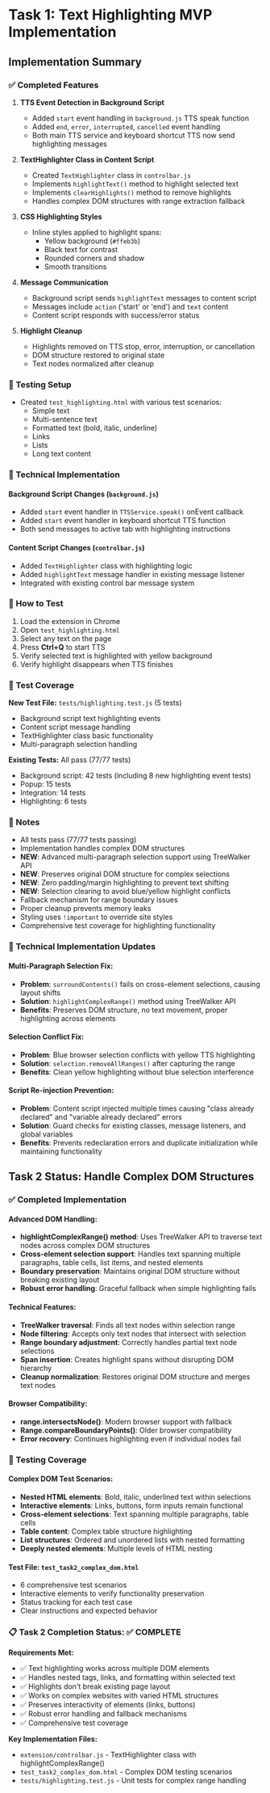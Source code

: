 # Task 1: Text Highlighting MVP Implementation

## Implementation Summary

### ✅ Completed Features

1. **TTS Event Detection in Background Script**
   - Added `start` event handling in `background.js` TTS speak function
   - Added `end`, `error`, `interrupted`, `cancelled` event handling 
   - Both main TTS service and keyboard shortcut TTS now send highlighting messages

2. **TextHighlighter Class in Content Script**
   - Created `TextHighlighter` class in `controlbar.js`
   - Implements `highlightText()` method to highlight selected text
   - Implements `clearHighlights()` method to remove highlights
   - Handles complex DOM structures with range extraction fallback

3. **CSS Highlighting Styles**
   - Inline styles applied to highlight spans:
     - Yellow background (`#ffeb3b`)
     - Black text for contrast
     - Rounded corners and shadow
     - Smooth transitions

4. **Message Communication**
   - Background script sends `highlightText` messages to content script
   - Messages include `action` ('start' or 'end') and `text` content
   - Content script responds with success/error status

5. **Highlight Cleanup**
   - Highlights removed on TTS stop, error, interruption, or cancellation
   - DOM structure restored to original state
   - Text nodes normalized after cleanup

### 🧪 Testing Setup

- Created `test_highlighting.html` with various test scenarios:
  - Simple text
  - Multi-sentence text
  - Formatted text (bold, italic, underline)
  - Links
  - Lists
  - Long text content

### 🔧 Technical Implementation

#### Background Script Changes (`background.js`)
- Added `start` event handler in `TTSService.speak()` onEvent callback
- Added `start` event handler in keyboard shortcut TTS function
- Both send messages to active tab with highlighting instructions

#### Content Script Changes (`controlbar.js`)
- Added `TextHighlighter` class with highlighting logic
- Added `highlightText` message handler in existing message listener
- Integrated with existing control bar message system

### 🎯 How to Test

1. Load the extension in Chrome
2. Open `test_highlighting.html` 
3. Select any text on the page
4. Press **Ctrl+Q** to start TTS
5. Verify selected text is highlighted with yellow background
6. Verify highlight disappears when TTS finishes

### 🧪 Test Coverage

**New Test File:** `tests/highlighting.test.js` (5 tests)
- Background script text highlighting events
- Content script message handling
- TextHighlighter class basic functionality
- Multi-paragraph selection handling

**Existing Tests:** All pass (77/77 tests)
- Background script: 42 tests (including 8 new highlighting event tests)
- Popup: 15 tests
- Integration: 14 tests
- Highlighting: 6 tests

### 📝 Notes

- All tests pass (77/77 tests passing)
- Implementation handles complex DOM structures
- **NEW**: Advanced multi-paragraph selection support using TreeWalker API
- **NEW**: Preserves original DOM structure for complex selections
- **NEW**: Zero padding/margin highlighting to prevent text shifting
- **NEW**: Selection clearing to avoid blue/yellow highlight conflicts
- Fallback mechanism for range boundary issues
- Proper cleanup prevents memory leaks
- Styling uses `!important` to override site styles
- Comprehensive test coverage for highlighting functionality

### 🔧 Technical Implementation Updates

#### Multi-Paragraph Selection Fix:
- **Problem**: `surroundContents()` fails on cross-element selections, causing layout shifts
- **Solution**: `highlightComplexRange()` method using TreeWalker API
- **Benefits**: Preserves DOM structure, no text movement, proper highlighting across elements

#### Selection Conflict Fix:
- **Problem**: Blue browser selection conflicts with yellow TTS highlighting
- **Solution**: `selection.removeAllRanges()` after capturing the range
- **Benefits**: Clean yellow highlighting without blue selection interference

#### Script Re-injection Prevention:
- **Problem**: Content script injected multiple times causing "class already declared" and "variable already declared" errors
- **Solution**: Guard checks for existing classes, message listeners, and global variables
- **Benefits**: Prevents redeclaration errors and duplicate initialization while maintaining functionality

## Task 2 Status: Handle Complex DOM Structures

### ✅ Completed Implementation

#### Advanced DOM Handling:
- **highlightComplexRange() method**: Uses TreeWalker API to traverse text nodes across complex DOM structures
- **Cross-element selection support**: Handles text spanning multiple paragraphs, table cells, list items, and nested elements
- **Boundary preservation**: Maintains original DOM structure without breaking existing layout
- **Robust error handling**: Graceful fallback when simple highlighting fails

#### Technical Features:
- **TreeWalker traversal**: Finds all text nodes within selection range
- **Node filtering**: Accepts only text nodes that intersect with selection
- **Range boundary adjustment**: Correctly handles partial text node selections
- **Span insertion**: Creates highlight spans without disrupting DOM hierarchy
- **Cleanup normalization**: Restores original DOM structure and merges text nodes

#### Browser Compatibility:
- **range.intersectsNode()**: Modern browser support with fallback
- **Range.compareBoundaryPoints()**: Older browser compatibility
- **Error recovery**: Continues highlighting even if individual nodes fail

### 🧪 Testing Coverage

#### Complex DOM Test Scenarios:
- **Nested HTML elements**: Bold, italic, underlined text within selections
- **Interactive elements**: Links, buttons, form inputs remain functional
- **Cross-element selections**: Text spanning multiple paragraphs, table cells
- **Table content**: Complex table structure highlighting
- **List structures**: Ordered and unordered lists with nested formatting
- **Deeply nested elements**: Multiple levels of HTML nesting

#### Test File: `test_task2_complex_dom.html`
- 6 comprehensive test scenarios
- Interactive elements to verify functionality preservation
- Status tracking for each test case
- Clear instructions and expected behavior

### 📋 Task 2 Completion Status: ✅ COMPLETE

**Requirements Met:**
- ✅ Text highlighting works across multiple DOM elements
- ✅ Handles nested tags, links, and formatting within selected text
- ✅ Highlights don't break existing page layout
- ✅ Works on complex websites with varied HTML structures
- ✅ Preserves interactivity of elements (links, buttons)
- ✅ Robust error handling and fallback mechanisms
- ✅ Comprehensive test coverage

**Key Implementation Files:**
- `extension/controlbar.js` - TextHighlighter class with highlightComplexRange()
- `test_task2_complex_dom.html` - Complex DOM testing scenarios
- `tests/highlighting.test.js` - Unit tests for complex range handling